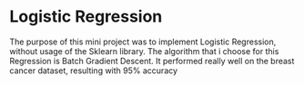 # Logistic Regression
The purpose of this mini project was to implement Logistic Regression, without usage of the Sklearn library. The algorithm that i choose for this Regression is Batch Gradient Descent. It performed really well on the breast cancer dataset, resulting with 95% accuracy

